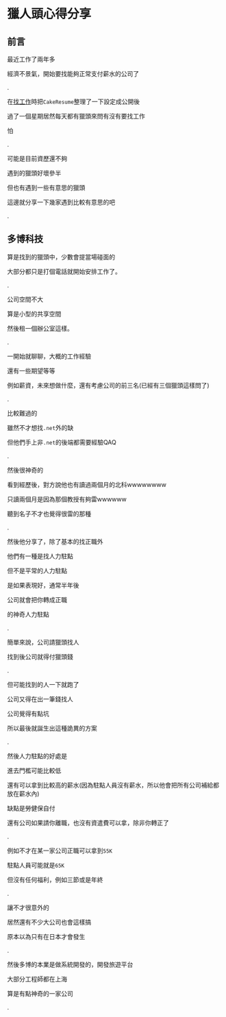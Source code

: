# 獵人頭心得分享

## 前言

最近工作了兩年多

經濟不景氣，開始要找能夠正常支付薪水的公司了

.

在[找工作](../找工作心得/README.md)時把`CakeResume`整理了一下設定成公開後

過了一個星期居然每天都有獵頭來問有沒有要找工作

怕

.

可能是目前資歷還不夠

遇到的獵頭好壞參半

但也有遇到一些有意思的獵頭

這邊就分享一下幾家遇到比較有意思的吧

.

## 多博科技

算是找到的獵頭中，少數會提當場碰面的

大部分都只是打個電話就開始安排工作了。

.

公司空間不大

算是小型的共享空間

然後租一個辦公室這樣。

.

一開始就聊聊，大概的工作經驗

還有一些期望等等

例如薪資，未來想做什麼，還有考慮公司的前三名(已經有三個獵頭這樣問了)

.

比較難過的

雖然不才想找`.net`外的缺

但他們手上非`.net`的後端都需要經驗QAQ

.

然後很神奇的

看到經歷後，對方說他也有讀過兩個月的北科wwwwwwww

只讀兩個月是因為那個教授有夠雷wwwwww

聽到名子不才也覺得很雷的那種

.

然後他分享了，除了基本的找正職外

他們有一種是找人力駐點

但不是平常的人力駐點

是如果表現好，通常半年後

公司就會把你轉成正職

的神奇人力駐點

.

簡單來說，公司請獵頭找人

找到後公司就得付獵頭錢

.

但可能找到的人一下就跑了

公司又得在出一筆錢找人

公司覺得有點坑

所以最後就誕生出這種詭異的方案

.

然後人力駐點的好處是

進去門檻可能比較低

還有可以拿到比較高的薪水(因為駐點人員沒有薪水，所以他會把所有公司補給都放在薪水內)

缺點是勞健保自付

還有公司如果請你離職，也沒有資遣費可以拿，除非你轉正了

.

例如不才在某一家公司正職可以拿到`55K`

駐點人員可能就是`65K`

但沒有任何福利，例如三節或是年終

.

讓不才很意外的

居然還有不少大公司也會這樣搞

原本以為只有在日本才會發生

.

然後多博的本業是做系統開發的，開發旅遊平台

大部分工程師都在上海

算是有點神奇的一家公司

.